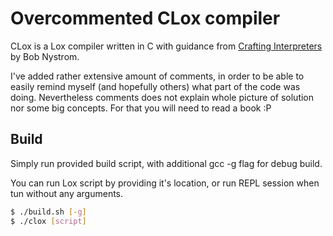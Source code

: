 # Overcommented CLox compiler

CLox is a Lox compiler written in C with guidance from [Crafting Interpreters](https://craftinginterpreters.com/) by Bob Nystrom.

I've added rather extensive amount of comments, in order to be able to easily remind myself (and hopefully others) what part of the code was doing. Nevertheless comments does not explain whole picture of solution nor some big concepts. For that you will need to read a book :P

## Build

Simply run provided build script, with additional gcc -g flag for debug build.

You can run Lox script by providing it's location, or run REPL session when tun without any arguments.

```bash
$ ./build.sh [-g]
$ ./clox [script]
```